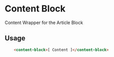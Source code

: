 # Content Block

Content Wrapper for the Article Block


## Usage

```html
	<content-block>[ Content ]</content-block>
```